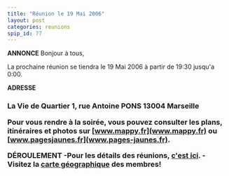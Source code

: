 ```yaml
---
title: "Réunion le 19 Mai 2006"
layout: post
categories: reunions
spip_id: 77
---
```

**ANNONCE**
Bonjour à tous,

La prochaine réunion se tiendra le 19 Mai 2006 à partir de 19:30 jusqu'a 0:00. 


**ADRESSE**


<h3>La Vie de Quartier
1, rue Antoine PONS
13004 Marseille



Pour vous rendre à la soirée, vous pouvez consulter les plans, itinéraires et photos sur [www.mappy.fr](www.mappy.fr) ou [www.pagesjaunes.fr](www.pages-jaunes.fr).


**DÉROULEMENT**
-Pour les détails des réunions, [c'est ici](/association/les-reunions-du-plug/).
-Visitez la [carte géographique](http://plugfr.org/map/) des membres!